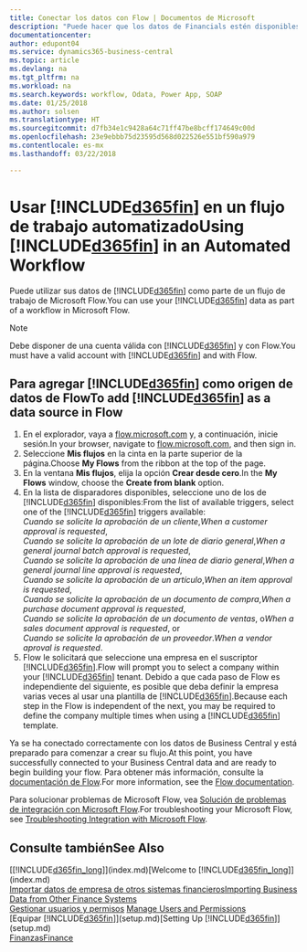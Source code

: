 ```yaml
---
title: Conectar los datos con Flow | Documentos de Microsoft
description: "Puede hacer que los datos de Financials estén disponibles como un origen de datos y especificar una URL de OData de sus servicios web para generar un flujo de trabajo automatizado."
documentationcenter: 
author: edupont04
ms.service: dynamics365-business-central
ms.topic: article
ms.devlang: na
ms.tgt_pltfrm: na
ms.workload: na
ms.search.keywords: workflow, Odata, Power App, SOAP
ms.date: 01/25/2018
ms.author: solsen
ms.translationtype: HT
ms.sourcegitcommit: d7fb34e1c9428a64c71ff47be8bcff174649c00d
ms.openlocfilehash: 23e9ebbb75d23595d568d022526e551bf590a979
ms.contentlocale: es-mx
ms.lasthandoff: 03/22/2018

---
```

# <a name="using-included365finincludesd365finmdmd-in-an-automated-workflow"></a><span data-ttu-id="b5e8d-103">Usar [!INCLUDE[d365fin](includes/d365fin_md.md)] en un flujo de trabajo automatizado</span><span class="sxs-lookup"><span data-stu-id="b5e8d-103">Using [!INCLUDE[d365fin](includes/d365fin_md.md)] in an Automated Workflow</span></span>
<span data-ttu-id="b5e8d-104">Puede utilizar sus datos de [!INCLUDE[d365fin](includes/d365fin_md.md)] como parte de un flujo de trabajo de Microsoft Flow.</span><span class="sxs-lookup"><span data-stu-id="b5e8d-104">You can use your [!INCLUDE[d365fin](includes/d365fin_md.md)] data as part of a workflow in Microsoft Flow.</span></span>  

> [!NOTE]  
>   <span data-ttu-id="b5e8d-105">Debe disponer de una cuenta válida con [!INCLUDE[d365fin](includes/d365fin_md.md)] y con Flow.</span><span class="sxs-lookup"><span data-stu-id="b5e8d-105">You must have a valid account with [!INCLUDE[d365fin](includes/d365fin_md.md)] and with Flow.</span></span>  

## <a name="to-add-included365finincludesd365finmdmd-as-a-data-source-in-flow"></a><span data-ttu-id="b5e8d-106">Para agregar [!INCLUDE[d365fin](includes/d365fin_md.md)] como origen de datos de Flow</span><span class="sxs-lookup"><span data-stu-id="b5e8d-106">To add [!INCLUDE[d365fin](includes/d365fin_md.md)] as a data source in Flow</span></span>
1. <span data-ttu-id="b5e8d-107">En el explorador, vaya a [flow.microsoft.com](https://flow.microsoft.com/en-us/) y, a continuación, inicie sesión.</span><span class="sxs-lookup"><span data-stu-id="b5e8d-107">In your browser, navigate to [flow.microsoft.com](https://flow.microsoft.com/en-us/), and then sign in.</span></span>
2. <span data-ttu-id="b5e8d-108">Seleccione **Mis flujos** en la cinta en la parte superior de la página.</span><span class="sxs-lookup"><span data-stu-id="b5e8d-108">Choose **My Flows** from the ribbon at the top of the page.</span></span>
3. <span data-ttu-id="b5e8d-109">En la ventana **Mis flujos**, elija la opción **Crear desde cero**.</span><span class="sxs-lookup"><span data-stu-id="b5e8d-109">In the **My Flows** window, choose the **Create from blank** option.</span></span>
4. <span data-ttu-id="b5e8d-110">En la lista de disparadores disponibles, seleccione uno de los de [!INCLUDE[d365fin](includes/d365fin_md.md)] disponibles:</span><span class="sxs-lookup"><span data-stu-id="b5e8d-110">From the list of available triggers, select one of the [!INCLUDE[d365fin](includes/d365fin_md.md)] triggers available:</span></span>  
    <span data-ttu-id="b5e8d-111">*Cuando se solicite la aprobación de un cliente*,</span><span class="sxs-lookup"><span data-stu-id="b5e8d-111">*When a customer approval is requested*,</span></span>  
    <span data-ttu-id="b5e8d-112">*Cuando se solicite la aprobación de un lote de diario general*,</span><span class="sxs-lookup"><span data-stu-id="b5e8d-112">*When a general journal batch approval is requested*,</span></span>  
    <span data-ttu-id="b5e8d-113">*Cuando se solicite la aprobación de una línea de diario general*,</span><span class="sxs-lookup"><span data-stu-id="b5e8d-113">*When a general journal line approval is requested*,</span></span>  
    <span data-ttu-id="b5e8d-114">*Cuando se solicite la aprobación de un artículo*,</span><span class="sxs-lookup"><span data-stu-id="b5e8d-114">*When an item approval is requested*,</span></span>  
    <span data-ttu-id="b5e8d-115">*Cuando se solicite la aprobación de un documento de compra*,</span><span class="sxs-lookup"><span data-stu-id="b5e8d-115">*When a purchase document approval is requested*,</span></span>  
    <span data-ttu-id="b5e8d-116">*Cuando se solicite la aprobación de un documento de ventas*, o</span><span class="sxs-lookup"><span data-stu-id="b5e8d-116">*When a sales document approval is requested*, or</span></span>  
    <span data-ttu-id="b5e8d-117">*Cuando se solicite la aprobación de un proveedor*.</span><span class="sxs-lookup"><span data-stu-id="b5e8d-117">*When a vendor aproval is requested*.</span></span>
5. <span data-ttu-id="b5e8d-118">Flow le solicitará que seleccione una empresa en el suscriptor [!INCLUDE[d365fin](includes/d365fin_md.md)].</span><span class="sxs-lookup"><span data-stu-id="b5e8d-118">Flow will prompt you to select a company within your [!INCLUDE[d365fin](includes/d365fin_md.md)] tenant.</span></span> <span data-ttu-id="b5e8d-119">Debido a que cada paso de Flow es independiente del siguiente, es posible que deba definir la empresa varias veces al usar una plantilla de [!INCLUDE[d365fin](includes/d365fin_md.md)].</span><span class="sxs-lookup"><span data-stu-id="b5e8d-119">Because each step in the Flow is independent of the next, you may be required to define the company multiple times when using a [!INCLUDE[d365fin](includes/d365fin_md.md)] template.</span></span>

<span data-ttu-id="b5e8d-120">Ya se ha conectado correctamente con los datos de Business Central y está preparado para comenzar a crear su flujo.</span><span class="sxs-lookup"><span data-stu-id="b5e8d-120">At this point, you have successfully connected to your Business Central data and are ready to begin building your flow.</span></span> <span data-ttu-id="b5e8d-121">Para obtener más información, consulte la [documentación de Flow](https://flow.microsoft.com/documentation/getting-started/).</span><span class="sxs-lookup"><span data-stu-id="b5e8d-121">For more information, see the [Flow documentation](https://flow.microsoft.com/documentation/getting-started/).</span></span>

<span data-ttu-id="b5e8d-122">Para solucionar problemas de Microsoft Flow, vea [Solución de problemas de integración con Microsoft Flow](across-troubleshooting-how-use-financials-data-source-flow.md).</span><span class="sxs-lookup"><span data-stu-id="b5e8d-122">For troubleshooting your Microsoft Flow, see [Troubleshooting Integration with Microsoft Flow](across-troubleshooting-how-use-financials-data-source-flow.md).</span></span>

## <a name="see-also"></a><span data-ttu-id="b5e8d-123">Consulte también</span><span class="sxs-lookup"><span data-stu-id="b5e8d-123">See Also</span></span>
<span data-ttu-id="b5e8d-124">[[!INCLUDE[d365fin_long](includes/d365fin_long_md.md)]](index.md)</span><span class="sxs-lookup"><span data-stu-id="b5e8d-124">[Welcome to [!INCLUDE[d365fin_long](includes/d365fin_long_md.md)]](index.md)</span></span>  
[<span data-ttu-id="b5e8d-125">Importar datos de empresa de otros sistemas financieros</span><span class="sxs-lookup"><span data-stu-id="b5e8d-125">Importing Business Data from Other Finance Systems</span></span>](upload-data.md)  
<span data-ttu-id="b5e8d-126">[Gestionar usuarios y permisos](ui-how-users-permissions.md)  </span><span class="sxs-lookup"><span data-stu-id="b5e8d-126">[Manage Users and Permissions](ui-how-users-permissions.md)  </span></span>  
<span data-ttu-id="b5e8d-127">[Equipar [!INCLUDE[d365fin](includes/d365fin_md.md)]](setup.md)</span><span class="sxs-lookup"><span data-stu-id="b5e8d-127">[Setting Up [!INCLUDE[d365fin](includes/d365fin_md.md)]](setup.md)</span></span>  
[<span data-ttu-id="b5e8d-128">Finanzas</span><span class="sxs-lookup"><span data-stu-id="b5e8d-128">Finance</span></span>](finance.md)  

